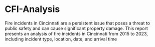 # CFI-Analysis
Fire incidents in Cincinnati are a persistent issue that poses a threat to public safety and can cause significant property damage. This report presents an analysis of fire incidents in Cincinnati from 2015 to 2023, including incident type, location, date, and arrival time
